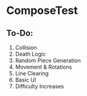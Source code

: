# ComposeTest
## To-Do:
1. Collision
2. Death Logic
3. Random Piece Generation
4. Movement & Rotations
5. Line Clearing
6. Basic UI
7. Difficulty Increases